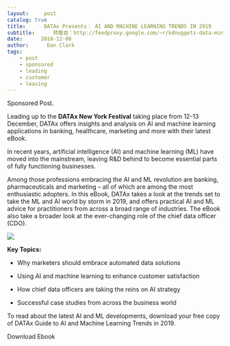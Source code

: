 ```yaml
---
layout:     post
catalog: true
title:      DATAx Presents： AI AND MACHINE LEARNING TRENDS IN 2019
subtitle:      转载自：http://feedproxy.google.com/~r/kdnuggets-data-mining-analytics/~3/LoVNq--lDYE/datax-ai-machine-learning-trends-2019.html
date:      2018-12-06
author:      Dan Clark
tags:
    - post
    - sponsored
    - leading
    - customer
    - leaving
---
```


Sponsored Post.

Leading up to the **DATAx New York Festival** taking place from 12-13 December, DATAx offers insights and analysis on AI and machine learning applications in banking, healthcare, marketing and more with their latest eBook.

In recent years, artificial intelligence (AI) and machine learning (ML) have moved into the mainstream, leaving R&D behind to become essential parts of fully functioning businesses.

Among those professions embracing the AI and ML revolution are banking, pharmaceuticals and marketing – all of which are among the most enthusiastic adopters. In this eBook, DATAx takes a look at the trends set to take the ML and AI world by storm in 2019, and offers practical AI and ML advice for practitioners from across a broad range of industries. The eBook also take a broader look at the ever-changing role of the chief data officer (CDO).

![](http://feedproxy.google.com/images/datax-ai-machine-learning-trends-605.jpg)


**Key Topics:**

- Why marketers should embrace automated data solutions

- Using AI and machine learning to enhance customer satisfaction

- How chief data officers are taking the reins on AI strategy

- Successful case studies from across the business world


To read about the latest AI and ML developments, download your free copy of DATAx Guide to AI and Machine Learning Trends in 2019.

Download Ebook
